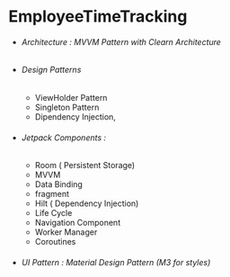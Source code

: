 # EmployeeTimeTracking

*  ###### Architecture : MVVM Pattern with Clearn Architecture
*  ###### Design Patterns
    * ViewHolder Pattern
    * Singleton Pattern
    * Dipendency Injection, 
*  ###### Jetpack Components : 
    * Room ( Persistent Storage)
    * MVVM
    * Data Binding
    * fragment
    * Hilt ( Dependency Injection)
    * Life Cycle
    * Navigation Component
    * Worker Manager 
    * Coroutines
* ###### UI Pattern : Material Design Pattern (M3 for styles)
